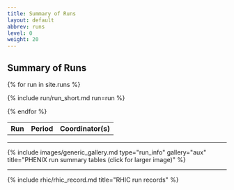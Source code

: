 ```yaml
---
title: Summary of Runs
layout: default
abbrev: runs
level: 0
weight: 20
---
```


## Summary of Runs


<table width="100%">

<tr>
<th>Run</th><th>Period</th><th>Coordinator(s)</th>
</tr>

{% for run in site.runs %}

{% include run/run_short.md run=run %}

{% endfor %}

</table>
<hr/>
{% include images/generic_gallery.md type="run_info" gallery="aux" title="PHENIX run summary tables (click for larger image)" %}
<hr/>

{% include rhic/rhic_record.md title="RHIC run records" %}